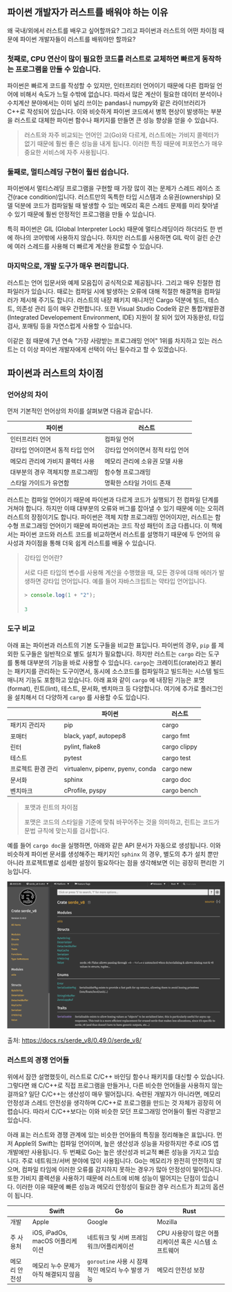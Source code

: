 ## 파이썬 개발자가 러스트를 배워야 하는 이유

왜 국내/외에서 러스트를 배우고 싶어할까요? 그리고 파이썬과 러스트의 어떤 차이점 때문에 파이썬 개발자들이 러스트를 배워야만 할까요?



### 첫째로, CPU 연산이 많이 필요한 코드를 러스트로 교체하면 빠르게 동작하는 프로그램을 만들 수 있습니다. 

파이썬은 빠르게 코드를 작성할 수 있지만, 인터프리터 언어이기 때문에 다른 컴파일 언어에 비해서 속도가 느릴 수밖에 없습니다. 따라서 많은 계산이 필요한 데이터 분석이나 수치계산 분야에서는 이미 널리 쓰이는 pandas나 numpy와 같은 라이브러리가 C++로 작성되어 있습니다. 이와 비슷하게 파이썬 코드에서 병목 현상이 발생하는 부분을 러스트로 대체한 파이썬 함수나 패키지를 만들면 큰 성능 향상을 얻을 수 있습니다.

> 러스트와 자주 비교되는 언어인 고(Go)와 다르게, 러스트에는 가비지 콜렉터가 없기 때문에 훨씬 좋은 성능을 내게 됩니다. 이러한 특징 때문에 퍼포먼스가 매우 중요한 서비스에 자주 사용됩니다.



### 둘째로, 멀티스레딩 구현이 훨씬 쉽습니다.

파이썬에서 멀티스레딩 프로그램을 구현할 때 가장 많이 겪는 문제가 스레드 레이스 조건(race condition)입니다. 러스트만의 독특한 타입 시스템과 소유권(ownership) 모델 덕분에 코드가 컴파일될 때 발생할 수 있는 메모리 혹은 스레드 문제를 미리 찾아낼 수 있기 때문에 훨씬 안정적인 프로그램을 만들 수 있습니다.

특히 파이썬은 GIL (Global Interpreter Lock) 때문에 멀티스레딩이라 하더라도 한 번에 하나의 코어밖에 사용하지 않습니다. 하지만 러스트를 사용하면 GIL 락이 걸린 순간에 여러 스레드를 사용해 더 빠르게 계산을 완료할 수 있습니다.



### 마지막으로, 개발 도구가 매우 편리합니다.

러스트는 언어 입문서와 예제 모음집이 공식적으로 제공됩니다. 그리고 매우 친절한 컴파일러가 있습니다. 때로는 컴파일 시에 발생하는 오류에 대해 적절한 해결책을 컴파일러가 제시해 주기도 합니다. 러스트의 내장 패키지 매니저인 Cargo 덕분에 빌드, 테스트, 의존성 관리 등이 매우 간편합니다. 또한 Visual Studio Code와 같은 통합개발환경(Integrated Developement Environment, IDE) 지원이 잘 되어 있어 자동완성, 타입 검사, 포매팅 등을 자연스럽게 사용할 수 있습니다.



이같은 점 때문에 7년 연속 "가장 사랑받는 프로그래밍 언어" 1위를 차지하고 있는 러스트는 더 이상 파이썬 개발자에게 선택이 아닌 필수라고 할 수 있겠습니다.



## 파이썬과 러스트의 차이점

### 언어상의 차이

먼저 기본적인 언어상의 차이를 살펴보면 다음과 같습니다. 

| 파이썬                            | 러스트                           |
| --------------------------------- | -------------------------------- |
| 인터프리터 언어                   | 컴파일 언어                      |
| 강타입 언어이면서 동적 타입 언어  | 강타입 언어이면서 정적 타입 언어 |
| 메모리 관리에 가비지 콜렉터 사용  | 메모리 관리에 소유권 모델 사용   |
| 대부분의 경우 객체지향 프로그래밍 | 함수형 프로그래밍                |
| 스타일 가이드가 유연함            | 명확한 스타일 가이드 존재        |

러스트는 컴파일 언어이기 때문에 파이썬과 다르게 코드가 실행되기 전 컴파일 단계를 거쳐야 합니다. 하지만 이때 대부분의 오류와 버그를 잡아낼 수 있기 때문에 이는 오히려 러스트의 장점이기도 합니다. 파이썬은 객체 지향 프로그래밍 언어이지만, 러스트는 함수형 프로그래밍 언어이기 때문에 파이썬과는 코드 작성 패턴이 조금 다릅니다. 이 책에서는 파이썬 코드와 러스트 코드를 비교하면서 러스트를 설명하기 때문에 두 언어의 유사성과 차이점을 통해 더욱 쉽게 러스트를 배울 수 있습니다.

> 강타입 언어란?
>
> 서로 다른 타입의 변수를 사용해 계산을 수행했을 때, 모든 경우에 대해 에러가 발생하면 강타입 언어입니다. 예를 들어 자바스크립트는 약타입 언어입니다.
>
> ```javascript
> > console.log(1 + "2");
> 
> 3
> ```



### 도구 비교

아래 표는 파이썬과 러스트의 기본 도구들을 비교한 표입니다. 파이썬의 경우, `pip` 를 제외한 도구들은 일반적으로 별도 설치가 필요합니다. 하지만 러스트는 `cargo` 라는 도구를 통해 대부분의 기능을 바로 사용할 수 있습니다. `cargo`는 크레이트(crate)라고 불리는 패키지를 관리하는 도구이면서, 동시에 소스코드를 컴파일하고 빌드하는 시스템 빌드 매니저 기능도 포함하고 있습니다. 아래 표와 같이 `cargo` 에 내장된 기능은 포맷(format), 린트(lint), 테스트, 문서화, 벤치마크 등 다양합니다. 여기에 추가로 플러그인을 설치해서 더 다양하게 `cargo` 를 사용할 수도 있습니다.

|                    | 파이썬                           | 러스트       |
| ------------------ | -------------------------------- | ------------ |
| 패키지 관리자      | pip                              | cargo        |
| 포매터             | black, yapf, autopep8            | cargo fmt    |
| 린터               | pylint, flake8                   | cargo clippy |
| 테스트             | pytest                           | cargo test   |
| 프로젝트 환경 관리 | virtualenv, pipenv, pyenv, conda | cargo new    |
| 문서화             | sphinx                           | cargo doc    |
| 벤치마크           | cProfile, pyspy                  | cargo bench  |



> 포맷과 린트의 차이점
>
> 포맷은 코드의 스타일을 기준에 맞춰 바꾸어주는 것을 의미하고, 린트는 코드가 문법 규칙에 맞는지를 검사합니다.



예를 들어 `cargo doc`을 실행하면, 아래와 같은 API 문서가 자동으로 생성됩니다. 이와 비슷하게 파이썬 문서를 생성해주는 패키지인 `sphinx` 의 경우, 별도의 추가 설치 뿐만 아니라 프로젝트별로 섬세한 설정이 필요하다는 점을 생각해보면 이는 굉장히 편리한 기능입니다.

![ch01-3](assets/ch01-3.png)

출처: https://docs.rs/serde_v8/0.49.0/serde_v8/



### 러스트의 경쟁 언어들

위에서 잠깐 설명했듯이, 러스트로 C/C++ 바인딩 함수나 패키지를 대신할 수 있습니다. 그렇다면 왜 C/C++로 직접 프로그램을 만들거나, 다른 비슷한 언어들을 사용하지 않는 걸까요? 일단 C/C++는 생산성이 매우 떨어집니다. 숙련된 개발자가 아니라면, 메모리 안정성과 스레드 안전성을 생각하며 C/C++로 프로그램을 만드는 것 자체가 굉장히 어렵습니다. 따라서 C/C++보다는 이와 비슷한 모던 프로그래밍 언어들이 훨씬 각광받고 있습니다.

아래 표는 러스트와 경쟁 관계에 있는 비슷한 언어들의 특징을 정리해놓은 표입니다. 먼저 Apple의 Swift는 컴파일 언어이며, 높은 생산성과 성능을 자랑하지만 주로 iOS 앱 개발에만 사용됩니다. 두 번째로 Go는 높은 생산성과 비교적 빠른 성능을 가지고 있습니다. 주로 네트워크/서버 분야에 많이 사용됩니다. Go는 메모리가 완전히 안전하지 않으며, 컴파일 타임에 이러한 오류를 감지하지 못하는 경우가 많아 안정성이 떨어집니다. 또한 가비지 콜렉션을 사용하기 때문에 러스트에 비해 성능이 떨어지는 단점이 있습니다. 이러한 이유 때문에 빠른 성능과 메모리 안정성이 필요한 경우 러스트가 최고의 옵션이 됩니다.



|               | Swift                                 | Go                                                 | Rust                                                  |
| ------------- | ------------------------------------- | -------------------------------------------------- | ----------------------------------------------------- |
| 개발          | Apple                                 | Google                                             | Mozilla                                               |
| 주 사용처     | iOS, iPadOs, macOS 어플리케이션       | 네트워크 및 서버 프레임워크/어플리케이션           | CPU 사용량이 많은 어플리케이션 혹은 시스템 소프트웨어 |
| 메모리 안전성 | 메모리 누수 문제가 아직 해결되지 않음 | `goroutine` 사용 시 잠재적인 메모리 누수 발생 가능 | 메모리 안전성 보장                                    |




